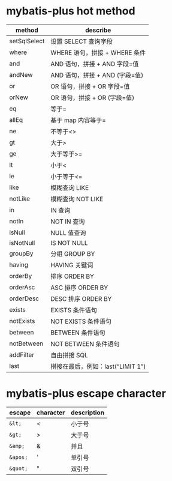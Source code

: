 

# mybatis-plus hot method


| method | describe             |
| ------------ | --------------------------------- |
| setSqlSelect | 设置 SELECT 查询字段              |
| where        | WHERE 语句，拼接 + WHERE 条件     |
| and          | AND 语句，拼接 + AND 字段=值      |
| andNew       | AND 语句，拼接 + AND (字段=值)    |
| or           | OR 语句，拼接 + OR 字段=值        |
| orNew        | OR 语句，拼接 + OR (字段=值)      |
| eq           | 等于=                             |
| allEq        | 基于 map 内容等于=                |
| ne           | 不等于<>                          |
| gt           | 大于>                             |
| ge           | 大于等于>=                        |
| lt           | 小于<                             |
| le           | 小于等于<=                        |
| like         | 模糊查询 LIKE                     |
| notLike      | 模糊查询 NOT LIKE                 |
| in           | IN 查询                           |
| notIn        | NOT IN 查询                       |
| isNull       | NULL 值查询                       |
| isNotNull    | IS NOT NULL                       |
| groupBy      | 分组 GROUP BY                     |
| having       | HAVING 关键词                     |
| orderBy      | 排序 ORDER BY                     |
| orderAsc     | ASC 排序 ORDER BY                 |
| orderDesc    | DESC 排序 ORDER BY                |
| exists       | EXISTS 条件语句                   |
| notExists    | NOT EXISTS 条件语句               |
| between      | BETWEEN 条件语句                  |
| notBetween   | NOT BETWEEN 条件语句              |
| addFilter    | 自由拼接 SQL                      |
| last         | 拼接在最后，例如：last(“LIMIT 1”) |

# mybatis-plus escape character


| escape | character    | description |
| ------------ | --------------------------------- | --------------------------------- |
| `&lt;`   | <   | 小于号      |
| `&gt;`   | >   | 大于号 |
| `&amp;`  | &   | 并且   |
| `&apos;` | '   | 单引号 |
| `&quot;` | "   | 双引号   |

